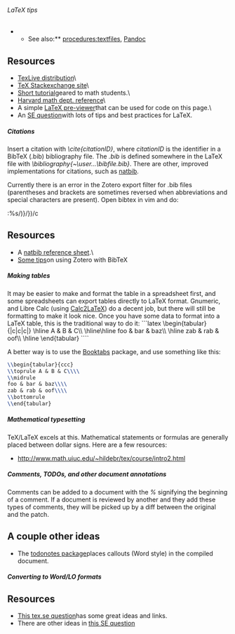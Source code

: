###### LaTeX tips

-   -   See also:\*\* <procedures:textfiles>,
        [Pandoc](procedures:pandoc "wikilink")

Resources
---------

* [TexLive distribution](http://www.tug.org/texlive/ "wikilink")\
* [TeX Stackexchange
site](https://tex.stackexchange.com "wikilink")\
* [Short
tutorial](http://www.math.uiuc.edu/~hildebr/tex/course/ "wikilink")geared to math students.\
* [Harvard math dept.
reference](http://www.math.harvard.edu/texman/ "wikilink")\
* A simple [LaTeX
pre-viewer](http://www.tlhiv.org/ltxpreview/ "wikilink")that can be used for code on this page.\
* An [SE
question](http://stackoverflow.com/q/193298/1282366 "wikilink")with lots of tips and best practices for LaTeX.

##### Citations

Insert a citation with *\\cite{citationID}*, where *citationID* is the
identifier in a BibTeX (.bib) bibliography file. The *.bib* is defined
somewhere in the LaTeX file with
*\\bibliography{\~\\user...\\bibfile.bib}*. There are other, improved
implementations for citations, such as
[natbib](http://www.ctan.org/tex-archive/macros/latex/contrib/natbib "wikilink").

Currently there is an error in the Zotero export filter for .bib files
(parentheses and brackets are sometimes reversed when abbreviations and
special characters are present). Open bibtex in vim and do:

:%s/)\}/\})/c

Resources
---------

* A [natbib reference
sheet](http://merkel.zoneo.net/Latex/natbib.php "wikilink").\
* [Some
tips](http://libguides.mit.edu/content.php?pid=55482&sid=406343#6 "wikilink")on using Zotero with BibTeX

##### Making tables

It may be easier to make and format the table in a spreadsheet first,
and some spreadsheets can export tables directly to LaTeX format.
Gnumeric, and Libre Calc (using
[Calc2LaTeX](http://calc2latex.sourceforge.net/ "wikilink")) do a decent
job, but there will still be formatting to make it look nice. Once you
have some data to format into a LaTeX table, this is the traditional way
to do it: ```latex \\begin{tabular}{|c|c|c|} \\hline A & B & C\\\\
\\hline\\hline foo & bar & baz\\\\ \\hline zab & rab & oof\\\\ \\hline
\\end{tabular} ````

A better way is to use the
[Booktabs](http://www.tex.ac.uk/tex-archive/macros/latex/contrib/booktabs/ "wikilink")
package, and use something like this:

```latex
\\begin{tabular}{ccc}
\\toprule A & B & C\\\\
\\midrule
foo & bar & baz\\\\
zab & rab & oof\\\\
\\bottomrule
\\end{tabular}
````

##### Mathematical typesetting

TeX/LaTeX excels at this. Mathematical statements or formulas are
generally placed between dollar signs. Here are a few resources:

-   <http://www.math.uiuc.edu/~hildebr/tex/course/intro2.html>

##### Comments, TODOs, and other document annotations

Comments can be added to a document with the *%* signifying the
beginning of a comment. If a document is reviewed by another and they
add these types of comments, they will be picked up by a diff between
the original and the patch.

A couple other ideas
--------------------

* The [todonotes package](http://ctan.org/pkg/todonotes "wikilink")places callouts (Word style) in the compiled document.

##### Converting to Word/LO formats

Resources
---------

* [This tex.se question](http://tex.stackexchange.com/q/4145 "wikilink")has some great ideas and links.
* There are other ideas in [this SE question](http://stackoverflow.com/q/615738/1282366 "wikilink")
